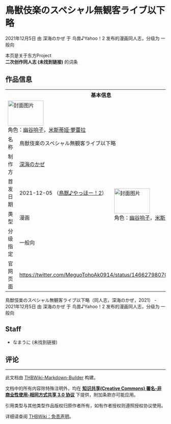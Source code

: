 # 鳥獣伎楽のスペシャル無観客ライブ以下略

<!-- source html: G:\repos\THBWiki-Markdown-Builder\THBWikiMarkdown\Temp\main\5\57\ns0%3A%E9%B3%A5%E7%8D%A3%E4%BC%8E%E6%A5%BD%E3%81%AE%E3%82%B9%E3%83%9A%E3%82%B7%E3%83%A3%E3%83%AB%E7%84%A1%E8%A6%B3%E5%AE%A2%E3%83%A9%E3%82%A4%E3%83%96%E4%BB%A5%E4%B8%8B%E7%95%A5.html -->

2021年12月5日 由 深海のかぜ 于 鸟兽♪Yahoo！2 发布的漫画同人志，分级为 一般向

本页是关于东方Project  
 **二次创作同人志 (未找到链接)** 的词条
## 作品信息

<table><tbody><tr><th colspan="3">基本信息</th></tr><tr><td class="cover-artwork-mobile" colspan="2"><a href="./文件-鳥獣伎楽のスペシャル無観客ライブ以下略封面.jpg.md" class="image" title="封面图片"><img alt="封面图片" src="https://upload.thwiki.cc/thumb/7/79/%E9%B3%A5%E7%8D%A3%E4%BC%8E%E6%A5%BD%E3%81%AE%E3%82%B9%E3%83%9A%E3%82%B7%E3%83%A3%E3%83%AB%E7%84%A1%E8%A6%B3%E5%AE%A2%E3%83%A9%E3%82%A4%E3%83%96%E4%BB%A5%E4%B8%8B%E7%95%A5%E5%B0%81%E9%9D%A2.jpg/112px-%E9%B3%A5%E7%8D%A3%E4%BC%8E%E6%A5%BD%E3%81%AE%E3%82%B9%E3%83%9A%E3%82%B7%E3%83%A3%E3%83%AB%E7%84%A1%E8%A6%B3%E5%AE%A2%E3%83%A9%E3%82%A4%E3%83%96%E4%BB%A5%E4%B8%8B%E7%95%A5%E5%B0%81%E9%9D%A2.jpg" decoding="async" loading="lazy" width="112" height="79" srcset="https://upload.thwiki.cc/thumb/7/79/%E9%B3%A5%E7%8D%A3%E4%BC%8E%E6%A5%BD%E3%81%AE%E3%82%B9%E3%83%9A%E3%82%B7%E3%83%A3%E3%83%AB%E7%84%A1%E8%A6%B3%E5%AE%A2%E3%83%A9%E3%82%A4%E3%83%96%E4%BB%A5%E4%B8%8B%E7%95%A5%E5%B0%81%E9%9D%A2.jpg/168px-%E9%B3%A5%E7%8D%A3%E4%BC%8E%E6%A5%BD%E3%81%AE%E3%82%B9%E3%83%9A%E3%82%B7%E3%83%A3%E3%83%AB%E7%84%A1%E8%A6%B3%E5%AE%A2%E3%83%A9%E3%82%A4%E3%83%96%E4%BB%A5%E4%B8%8B%E7%95%A5%E5%B0%81%E9%9D%A2.jpg 1.5x, https://upload.thwiki.cc/thumb/7/79/%E9%B3%A5%E7%8D%A3%E4%BC%8E%E6%A5%BD%E3%81%AE%E3%82%B9%E3%83%9A%E3%82%B7%E3%83%A3%E3%83%AB%E7%84%A1%E8%A6%B3%E5%AE%A2%E3%83%A9%E3%82%A4%E3%83%96%E4%BB%A5%E4%B8%8B%E7%95%A5%E5%B0%81%E9%9D%A2.jpg/224px-%E9%B3%A5%E7%8D%A3%E4%BC%8E%E6%A5%BD%E3%81%AE%E3%82%B9%E3%83%9A%E3%82%B7%E3%83%A3%E3%83%AB%E7%84%A1%E8%A6%B3%E5%AE%A2%E3%83%A9%E3%82%A4%E3%83%96%E4%BB%A5%E4%B8%8B%E7%95%A5%E5%B0%81%E9%9D%A2.jpg 2x" data-file-width="1520" data-file-height="1078"></a><div class="cover-char">角色：<a href="./幽谷响子.md" title="幽谷响子">幽谷响子</a>，<a href="./米斯蒂娅·萝蕾拉.md" title="米斯蒂娅·萝蕾拉">米斯蒂娅·萝蕾拉</a></div></td>
</tr><tr><td class="label">名称</td><td colspan="2"> 鳥獣伎楽のスペシャル無観客ライブ以下略 </td></tr><tr><td class="label">制作方</td><td><a href="./深海のかぜ.md" title="深海のかぜ">深海のかぜ</a></td><td class="cover-artwork" rowspan="4" style="min-width:112px;"><a href="./文件-鳥獣伎楽のスペシャル無観客ライブ以下略封面.jpg.md" class="image" title="封面图片"><img alt="封面图片" src="https://upload.thwiki.cc/thumb/7/79/%E9%B3%A5%E7%8D%A3%E4%BC%8E%E6%A5%BD%E3%81%AE%E3%82%B9%E3%83%9A%E3%82%B7%E3%83%A3%E3%83%AB%E7%84%A1%E8%A6%B3%E5%AE%A2%E3%83%A9%E3%82%A4%E3%83%96%E4%BB%A5%E4%B8%8B%E7%95%A5%E5%B0%81%E9%9D%A2.jpg/112px-%E9%B3%A5%E7%8D%A3%E4%BC%8E%E6%A5%BD%E3%81%AE%E3%82%B9%E3%83%9A%E3%82%B7%E3%83%A3%E3%83%AB%E7%84%A1%E8%A6%B3%E5%AE%A2%E3%83%A9%E3%82%A4%E3%83%96%E4%BB%A5%E4%B8%8B%E7%95%A5%E5%B0%81%E9%9D%A2.jpg" decoding="async" loading="lazy" width="112" height="79" srcset="https://upload.thwiki.cc/thumb/7/79/%E9%B3%A5%E7%8D%A3%E4%BC%8E%E6%A5%BD%E3%81%AE%E3%82%B9%E3%83%9A%E3%82%B7%E3%83%A3%E3%83%AB%E7%84%A1%E8%A6%B3%E5%AE%A2%E3%83%A9%E3%82%A4%E3%83%96%E4%BB%A5%E4%B8%8B%E7%95%A5%E5%B0%81%E9%9D%A2.jpg/168px-%E9%B3%A5%E7%8D%A3%E4%BC%8E%E6%A5%BD%E3%81%AE%E3%82%B9%E3%83%9A%E3%82%B7%E3%83%A3%E3%83%AB%E7%84%A1%E8%A6%B3%E5%AE%A2%E3%83%A9%E3%82%A4%E3%83%96%E4%BB%A5%E4%B8%8B%E7%95%A5%E5%B0%81%E9%9D%A2.jpg 1.5x, https://upload.thwiki.cc/thumb/7/79/%E9%B3%A5%E7%8D%A3%E4%BC%8E%E6%A5%BD%E3%81%AE%E3%82%B9%E3%83%9A%E3%82%B7%E3%83%A3%E3%83%AB%E7%84%A1%E8%A6%B3%E5%AE%A2%E3%83%A9%E3%82%A4%E3%83%96%E4%BB%A5%E4%B8%8B%E7%95%A5%E5%B0%81%E9%9D%A2.jpg/224px-%E9%B3%A5%E7%8D%A3%E4%BC%8E%E6%A5%BD%E3%81%AE%E3%82%B9%E3%83%9A%E3%82%B7%E3%83%A3%E3%83%AB%E7%84%A1%E8%A6%B3%E5%AE%A2%E3%83%A9%E3%82%A4%E3%83%96%E4%BB%A5%E4%B8%8B%E7%95%A5%E5%B0%81%E9%9D%A2.jpg 2x" data-file-width="1520" data-file-height="1078"></a><div class="cover-char">角色：<a href="./幽谷响子.md" title="幽谷响子">幽谷响子</a>，<a href="./米斯蒂娅·萝蕾拉.md" title="米斯蒂娅·萝蕾拉">米斯蒂娅·萝蕾拉</a></div></td>
</tr><tr><td class="label">首发日期</td><td>2021-12-05&#160;（<a href="/展会作品列表?e=%E9%B8%9F%E5%85%BD%E2%99%AAYahoo%EF%BC%81%232">鳥獣♪やっほー！2</a>）</td></tr><tr><td class="label">类型</td><td>漫画</td></tr><tr><td class="label">分级指定</td><td>一般向</td></tr>
<tr><td class="label">官网页面</td><td colspan="2"><a rel="nofollow" class="external free" href="https://twitter.com/MeguoTohoAk0914/status/1466279807084220417">https://twitter.com/MeguoTohoAk0914/status/1466279807084220417</a></td></tr></tbody></table>

鳥獣伎楽のスペシャル無観客ライブ以下略（同人志，深海のかぜ，2021） - 2021年12月5日 由 深海のかぜ 于 鸟兽♪Yahoo！2 发布的漫画同人志，分级为 一般向
## Staff
- なまうに (未找到链接)

## 评论




---

此文档由 [THBWiki-Markdown-Builder](https://github.com/Delsin-Yu/THBWiki-Markdown-Builder) 构建。

文档中的所有内容除特殊注明外，均在 [**知识共享(Creative Commons) 署名-非商业性使用-相同方式共享 3.0 协议**](https://creativecommons.org/licenses/by-sa/3.0/deed.zh-hans) 下提供，附加条款亦可能应用。

引用类型与其他类型作品版权归原作者所有，如有作者授权则遵照授权协议使用。

详细请查阅 [THBWiki：免责声明](https://thbwiki.cc/THBWiki:%E5%85%8D%E8%B4%A3%E5%A3%B0%E6%98%8E)。

